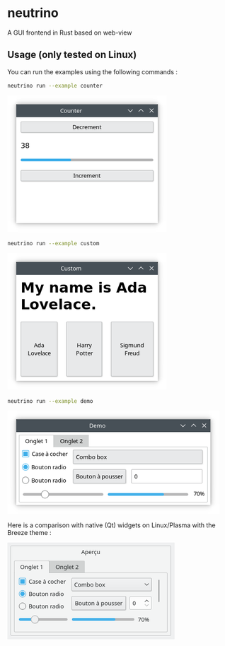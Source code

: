 # neutrino

A GUI frontend in Rust based on web-view

## Usage (only tested on Linux)

You can run the examples using the following commands :

```bash
neutrino run --example counter
```
![](examples/counter.png)

```bash
neutrino run --example custom
```
![](examples/custom.png)

```bash
neutrino run --example demo
```
![](examples/demo.png)

Here is a comparison with native (Qt) widgets on Linux/Plasma with the Breeze theme :

![](examples/breeze.png)